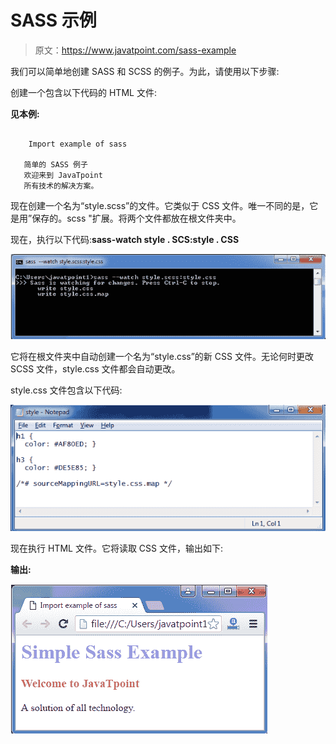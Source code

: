 # SASS 示例

> 原文：<https://www.javatpoint.com/sass-example>

我们可以简单地创建 SASS 和 SCSS 的例子。为此，请使用以下步骤:

创建一个包含以下代码的 HTML 文件:

**见本例:**

```

    Import example of sass

   简单的 SASS 例子
   欢迎来到 JavaTpoint
   所有技术的解决方案。

```

现在创建一个名为“style.scss”的文件。它类似于 CSS 文件。唯一不同的是，它是用”保存的。scss "扩展。将两个文件都放在根文件夹中。

现在，执行以下代码:**sass-watch style . SCS:style . CSS**

![SASS Instasll10](img/caf1df3c462f928b7912ad44cda3d9df.png)

它将在根文件夹中自动创建一个名为“style.css”的新 CSS 文件。无论何时更改 SCSS 文件，style.css 文件都会自动更改。

style.css 文件包含以下代码:

![SASS Instasll11](img/c29153ecdaacced5e39394ec8ec2eb24.png)

现在执行 HTML 文件。它将读取 CSS 文件，输出如下:

**输出:**

![SASS Instasll12](img/0bc0272b5a25dddb43af23714c610b3e.png)
